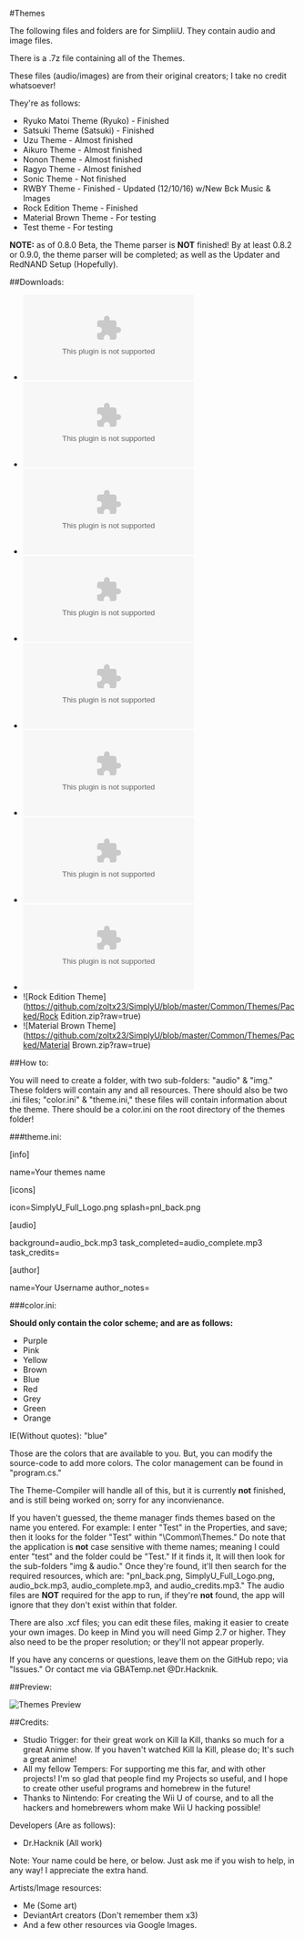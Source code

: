 #Themes

The following files and folders are for SimpliiU.
They contain audio and image files.

There is a .7z file containing all of the Themes. 

These files (audio/images) are from their original creators; I take no credit
whatsoever! 

They're as follows: 

* Ryuko Matoi Theme (Ryuko) - Finished
* Satsuki Theme (Satsuki) - Finished
* Uzu Theme  - Almost finished
* Aikuro Theme - Almost finished 
* Nonon Theme - Almost finished  
* Ragyo Theme - Almost finished
* Sonic Theme - Not finished
* RWBY Theme - Finished - Updated (12/10/16) w/New Bck Music & Images
* Rock Edition Theme - Finished
* Material Brown Theme - For testing 
* Test theme - For testing 

**NOTE:** as of 0.8.0 Beta, the Theme parser is **NOT** finished! 
By at least 0.8.2 or 0.9.0, the theme parser will be completed; as well
as the Updater and RedNAND Setup (Hopefully).

##Downloads: 

* ![Ryuko Matoi Theme - Ryuko](https://github.com/zoltx23/SimplyU/blob/master/Common/Themes/Packed/Ryuko.zip?raw=true) 
* ![Satsuki Theme - Satsuki](https://github.com/zoltx23/SimplyU/blob/master/Common/Themes/Packed/Satsuki.zip?raw=true)  
* ![Uzu Theme](https://github.com/zoltx23/SimplyU/blob/master/Common/Themes/Packed/Uzu.zip?raw=true)
* ![Aikuro Theme](https://github.com/zoltx23/SimplyU/blob/master/Common/Themes/Packed/Aikuro.zip?raw=true) 
* ![Nonon Theme](https://github.com/zoltx23/SimplyU/blob/master/Common/Themes/Packed/Nonon.zip?raw=true) 
* ![Ragyo Theme](https://github.com/zoltx23/SimplyU/blob/master/Common/Themes/Packed/Ragyo.zip?raw=true) 
* ![Sonic Theme](https://github.com/zoltx23/SimplyU/blob/master/Common/Themes/Packed/Sonic.zip?raw=true)
* ![RWBY Theme](https://github.com/zoltx23/SimplyU/blob/master/Common/Themes/Packed/RWBY.zip?raw=true) 
* ![Rock Edition Theme](https://github.com/zoltx23/SimplyU/blob/master/Common/Themes/Packed/Rock Edition.zip?raw=true)
* ![Material Brown Theme](https://github.com/zoltx23/SimplyU/blob/master/Common/Themes/Packed/Material Brown.zip?raw=true) 

##How to: 

You will need to create a folder, with two sub-folders: "audio" & "img." 
These folders will contain any and all resources. 
There should also be two .ini files; "color.ini" & "theme.ini," these files will contain
information about the theme.
There should be a color.ini on the root directory of the themes folder!  

###theme.ini: 

[info]

name=Your themes name

[icons]

icon=SimplyU_Full_Logo.png
splash=pnl_back.png

[audio]

background=audio_bck.mp3
task_completed=audio_complete.mp3
task_credits=

[author]

name=Your Username
author_notes=


###color.ini: 

**Should only contain the color scheme; and are as follows:**

* Purple
* Pink
* Yellow
* Brown
* Blue 
* Red
* Grey 
* Green 
* Orange

IE(Without quotes): "blue"

Those are the colors that are available to you. But, you can modify the source-code
to add more colors. The color management can be found in "program.cs." 

The Theme-Compiler will handle all of this, but it is currently **not** finished, and is still
being worked on; sorry for any inconvienance.

If you haven't guessed, the theme manager finds themes based on the name you entered. For example: 
I enter "Test" in the Properties, and save; then it looks for the folder "Test" within "\\Common\\Themes." Do note
that the application is **not** case sensitive with theme names; meaning I could enter "test" and the folder could be "Test."
If it finds it, It will then look for the sub-folders "img & audio." Once they're found, it'll then search
for the required resources, which are: "pnl_back.png, SimplyU_Full_Logo.png, audio_bck.mp3, audio_complete.mp3, and audio_credits.mp3."
The audio files are **NOT** required for the app to run, if they're **not** found, the app will ignore that they
don't exist within that folder.

There are also .xcf files; you can edit these files, making it easier to create your own images. 
Do keep in Mind you will need Gimp 2.7 or higher. They also need to be the proper resolution; or they'll not appear properly.  

If you have any concerns or questions, leave them on the GitHub repo; via "Issues."
Or contact me via GBATemp.net @Dr.Hacknik.  

##Preview: 

![Themes Preview](https://github.com/zoltx23/SimplyU/blob/master/Common/Resources/Images/themes.png?raw=true) 


##Credits:

* Studio Trigger: for their great work on Kill la Kill, thanks so much for a great Anime show.
If you haven't watched Kill la Kill, please do; It's such a great anime! 
* All my fellow Tempers: For supporting me this far, and with other projects! I'm so glad that 
people find my Projects so useful, and I hope to create other useful programs and homebrew in the future!
* Thanks to Nintendo: For creating the Wii U of course, and to all the hackers and homebrewers whom
make Wii U hacking possible!  

Developers (Are as follows): 

* Dr.Hacknik (All work) 

Note: Your name could be here, or below. 
Just ask me if you wish to help, in any way! 
I appreciate the extra hand. 

Artists/Image resources: 

* Me (Some art) 
* DeviantArt creators (Don't remember them x3) 
* And a few other resources via Google Images. 

